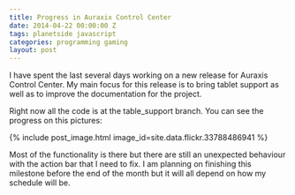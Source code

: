 ```yaml
---
title: Progress in Auraxix Control Center
date: 2014-04-22 00:00:00 Z
tags: planetside javascript
categories: programming gaming
layout: post
---
```


I have spent the last several days working on a new release for Auraxis Control Center. My main focus for this release is to bring tablet support as well as to improve the documentation for the project.

Right now all the code is at the table_support branch. You can see the progress on this pictures: 

{% include post_image.html image_id=site.data.flickr.33788486941 %}

Most of the functionality is there but there are still an unexpected behaviour with the action bar that I need to fix. I am planning on finishing this milestone before the end of the month but it will all depend on how my schedule will be. 
